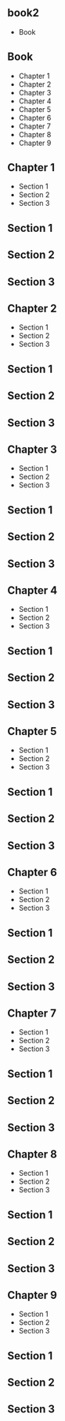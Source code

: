 ## book2

 - Book



## Book

 - Chapter 1
 - Chapter 2
 - Chapter 3
 - Chapter 4
 - Chapter 5
 - Chapter 6
 - Chapter 7
 - Chapter 8
 - Chapter 9



## Chapter 1

 - Section 1
 - Section 2
 - Section 3



## Section 1



## Section 2



## Section 3



## Chapter 2

 - Section 1
 - Section 2
 - Section 3



## Section 1



## Section 2



## Section 3



## Chapter 3

 - Section 1
 - Section 2
 - Section 3



## Section 1



## Section 2



## Section 3



## Chapter 4

 - Section 1
 - Section 2
 - Section 3



## Section 1



## Section 2



## Section 3



## Chapter 5

 - Section 1
 - Section 2
 - Section 3



## Section 1



## Section 2



## Section 3



## Chapter 6

 - Section 1
 - Section 2
 - Section 3



## Section 1



## Section 2



## Section 3



## Chapter 7

 - Section 1
 - Section 2
 - Section 3



## Section 1



## Section 2



## Section 3



## Chapter 8

 - Section 1
 - Section 2
 - Section 3



## Section 1



## Section 2



## Section 3



## Chapter 9

 - Section 1
 - Section 2
 - Section 3



## Section 1



## Section 2



## Section 3

